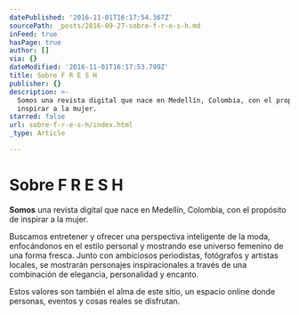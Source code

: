 ```yaml
---
datePublished: '2016-11-01T16:17:54.367Z'
sourcePath: _posts/2016-09-27-sobre-f-r-e-s-h.md
inFeed: true
hasPage: true
author: []
via: {}
dateModified: '2016-11-01T16:17:53.799Z'
title: Sobre F R E S H
publisher: {}
description: >-
  Somos una revista digital que nace en Medellín, Colombia, con el propósito de
  inspirar a la mujer.
starred: false
url: sobre-f-r-e-s-h/index.html
_type: Article

---
```

# Sobre F R E S H

**Somos** una revista digital que nace en Medellín, Colombia, con el propósito de inspirar a la mujer.

Buscamos entretener y ofrecer una perspectiva inteligente de la moda, enfocándonos en el estilo personal y mostrando ese universo femenino de una forma fresca. Junto con ambiciosos periodistas, fotógrafos y artistas locales, se mostrarán personajes inspiracionales a través de una combinación de elegancia, personalidad y encanto.

Estos valores son también el alma de este sitio, un espacio online donde personas, eventos y cosas reales se disfrutan.